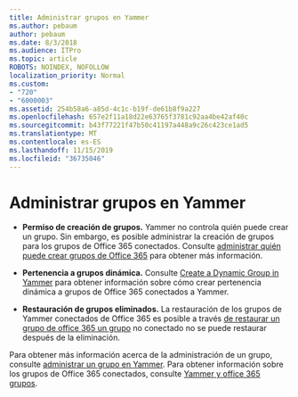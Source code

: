 ```yaml
---
title: Administrar grupos en Yammer
ms.author: pebaum
author: pebaum
ms.date: 8/3/2018
ms.audience: ITPro
ms.topic: article
ROBOTS: NOINDEX, NOFOLLOW
localization_priority: Normal
ms.custom:
- "720"
- "6000003"
ms.assetid: 254b58a6-a85d-4c1c-b19f-de61b8f9a227
ms.openlocfilehash: 657e2f11a18d22e63765f3781c92aa4be42af40c
ms.sourcegitcommit: b43f77221f47b50c41197a448a9c26c423ce1ad5
ms.translationtype: MT
ms.contentlocale: es-ES
ms.lasthandoff: 11/15/2019
ms.locfileid: "36735046"
---
```

# <a name="manage-groups-in-yammer"></a>Administrar grupos en Yammer

- **Permiso de creación de grupos.** Yammer no controla quién puede crear un grupo. Sin embargo, es posible administrar la creación de grupos para los grupos de Office 365 conectados. Consulte [administrar quién puede crear grupos de Office 365](https://docs.microsoft.com/office365/admin/create-groups/manage-creation-of-groups) para obtener más información.

- **Pertenencia a grupos dinámica.** Consulte [Create a Dynamic Group in Yammer](https://docs.microsoft.com/yammer/manage-yammer-groups/create-a-dynamic-group) para obtener información sobre cómo crear pertenencia dinámica a grupos de Office 365 conectados a Yammer.

- **Restauración de grupos eliminados.** La restauración de los grupos de Yammer conectados de Office 365 es posible a través [de restaurar un grupo de office 365 un grupo](https://docs.microsoft.com/office365/admin/create-groups/restore-deleted-group) no conectado no se puede restaurar después de la eliminación.

Para obtener más información acerca de la administración de un grupo, consulte [administrar un grupo en Yammer](https://support.office.com/article/Manage-a-group-in-Yammer-6e05c6d6-5548-4c88-89cd-e6757a514ef2). Para obtener información sobre los grupos de Office 365 conectados, consulte [Yammer y office 365 grupos](https://docs.microsoft.com/yammer/manage-yammer-groups/yammer-and-office-365-groups).
  